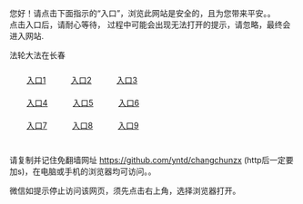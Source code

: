 您好！请点击下面指示的“入口”，浏览此网站是安全的，且为您带来平安。。 <br/>
点击入口后，请耐心等待， 过程中可能会出现无法打开的提示，请忽略，最终会进入网站. </br>

法轮大法在长春<br/>
<div style="padding:10px"><a style="margin:20px" target="_blank" href="https://d236rtpt92deyv.cloudfront.net/2Qpsp?kzyet" id="ccLink1" rel="nofollow">入口1</a> <a target="_blank" style="margin:20px" href="https://d268t9zqtwnkh1.cloudfront.net/2Qpsp?iyrllfj" id="ccLink2" rel="nofollow">入口2</a> <a style="margin:20px" target="_blank" href="https://d14iz7vnwpnwdn.cloudfront.net/2Qpsp?lwfzdau" id="ccLink3" rel="nofollow">入口3</a></div>

<div style="padding:10px" ><a style="margin:20px" target="_blank" href="https://d236rtpt92deyv.cloudfront.net/2Qpsp?kzyet" id="ccLink4" rel="nofollow">入口4</a> <a style="margin:20px" href="https://d268t9zqtwnkh1.cloudfront.net/2Qpsp?iyrllfj" target="_blank" id="ccLink5" rel="nofollow">入口5</a> <a style="margin:20px" href="https://d14iz7vnwpnwdn.cloudfront.net/2Qpsp?lwfzdau" target="_blank" id="ccLink6" rel="nofollow">入口6</a></div>

<div style="padding:10px"><a style="margin:20px" target="_blank" href="https://d236rtpt92deyv.cloudfront.net/2Qpsp?kzyet" id="ccLink7" rel="nofollow">入口7</a> <a style="margin:20px" href="https://d268t9zqtwnkh1.cloudfront.net/2Qpsp?iyrllfj" target="_blank" id="ccLink8" rel="nofollow">入口8</a> <a style="margin:20px" target="_blank" href="https://d14iz7vnwpnwdn.cloudfront.net/2Qpsp?lwfzdau" id="ccLink9" rel="nofollow">入口9</a></div>

<br/>



请复制并记住免翻墙网址 https://github.com/yntd/changchunzx (http后一定要加s)，在电脑或手机的浏览器均可访问。。<br/>

微信如提示停止访问该网页，须先点击右上角，选择浏览器打开。
